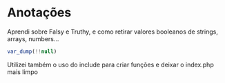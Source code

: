 # Anotações

Aprendi sobre Falsy e Truthy, e como retirar valores booleanos de strings, arrays, numbers...

```php
var_dump(!!null)
```

Utilizei também o uso do include para criar funções e deixar o index.php mais limpo

